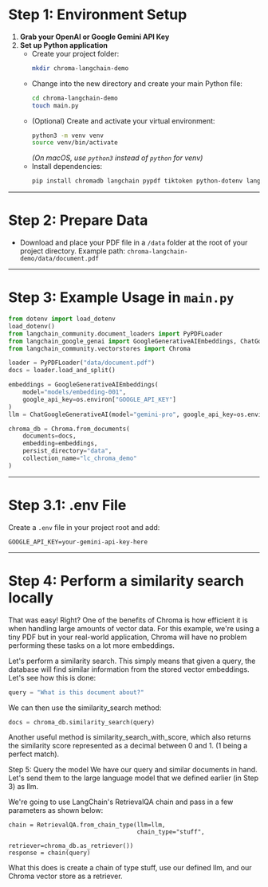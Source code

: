 # Step 1: Environment Setup

1. **Grab your OpenAI or Google Gemini API Key**
2. **Set up Python application**
   - Create your project folder:
     ```bash
     mkdir chroma-langchain-demo
     ```
   - Change into the new directory and create your main Python file:
     ```bash
     cd chroma-langchain-demo
     touch main.py
     ```
   - (Optional) Create and activate your virtual environment:
     ```bash
     python3 -m venv venv
     source venv/bin/activate
     ```
     _(On macOS, use `python3` instead of `python` for venv)_
   - Install dependencies:
     ```bash
     pip install chromadb langchain pypdf tiktoken python-dotenv langchain-google-genai
     ```

---

# Step 2: Prepare Data

- Download and place your PDF file in a `/data` folder at the root of your project directory.
  Example path: `chroma-langchain-demo/data/document.pdf`

---

# Step 3: Example Usage in `main.py`

```python
from dotenv import load_dotenv
load_dotenv()
from langchain_community.document_loaders import PyPDFLoader
from langchain_google_genai import GoogleGenerativeAIEmbeddings, ChatGoogleGenerativeAI
from langchain_community.vectorstores import Chroma

loader = PyPDFLoader("data/document.pdf")
docs = loader.load_and_split()

embeddings = GoogleGenerativeAIEmbeddings(
    model="models/embedding-001",
    google_api_key=os.environ["GOOGLE_API_KEY"]
)
llm = ChatGoogleGenerativeAI(model="gemini-pro", google_api_key=os.environ["GOOGLE_API_KEY"])

chroma_db = Chroma.from_documents(
    documents=docs,
    embedding=embeddings,
    persist_directory="data",
    collection_name="lc_chroma_demo"
)
```

---

# Step 3.1: .env File

Create a `.env` file in your project root and add:

```
GOOGLE_API_KEY=your-gemini-api-key-here
```

---

# Step 4: Perform a similarity search locally

That was easy! Right? One of the benefits of Chroma is how efficient it is when handling large amounts of vector data. For this example, we're using a tiny PDF but in your real-world application, Chroma will have no problem performing these tasks on a lot more embeddings.

Let's perform a similarity search. This simply means that given a query, the database will find similar information from the stored vector embeddings. Let's see how this is done:

```python
query = "What is this document about?"
```

We can then use the similarity_search method:

```python
docs = chroma_db.similarity_search(query)
```

Another useful method is similarity_search_with_score, which also returns the similarity score represented as a decimal between 0 and 1. (1 being a perfect match).

Step 5: Query the model
We have our query and similar documents in hand. Let's send them to the large language model that we defined earlier (in Step 3) as llm.

We're going to use LangChain's RetrievalQA chain and pass in a few parameters as shown below:

```
chain = RetrievalQA.from_chain_type(llm=llm,
                                    chain_type="stuff",
                                    retriever=chroma_db.as_retriever())
response = chain(query)
```

What this does is create a chain of type stuff, use our defined llm, and our Chroma vector store as a retriever.
